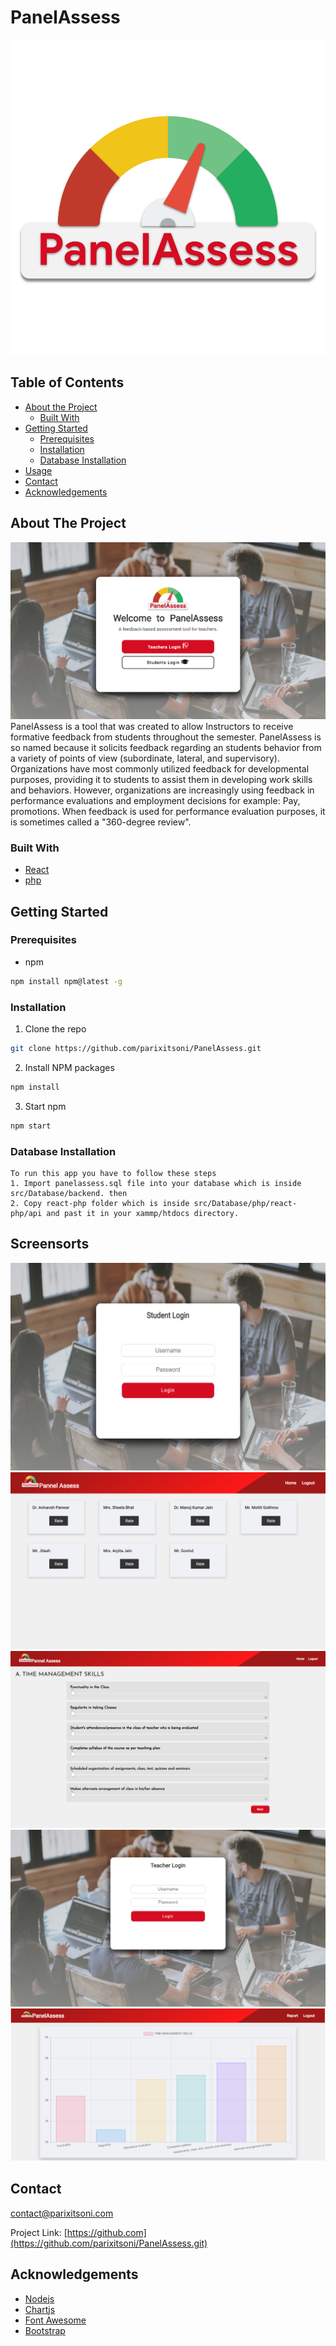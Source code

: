 # PanelAssess
![alt text](https://github.com/parixitsoni/PanelAssess/blob/master/src/component/Logo/custom1.png)

## Table of Contents

* [About the Project](#about-the-project)
  * [Built With](#built-with)
* [Getting Started](#getting-started)
  * [Prerequisites](#prerequisites)
  * [Installation](#installation)
  * [Database Installation](#installation)
* [Usage](#Screensorts)
* [Contact](#contact)
* [Acknowledgements](#Acknowledgements)

## About The Project

![panelassess-screenshot](https://github.com/parixitsoni/PanelAssess/blob/master/src/component/Logo/Picture1.png)
PanelAssess is a tool that was created to allow Instructors to receive formative feedback from students throughout the semester.
PanelAssess is so named because it solicits feedback regarding an students behavior from a variety of points of view (subordinate, lateral, and supervisory). Organizations have most commonly utilized feedback for developmental purposes, providing it to students to assist them in developing work skills and behaviors. However, organizations are increasingly using feedback in performance evaluations and employment decisions for example: Pay, promotions. When feedback is used for performance evaluation purposes, it is sometimes called a "360-degree review".


### Built With
* [React](https://reactjs.org/)
* [php](https://www.php.net/)



## Getting Started

### Prerequisites
* npm
```sh
npm install npm@latest -g
```

### Installation

1. Clone the repo
```sh
git clone https://github.com/parixitsoni/PanelAssess.git
```
2. Install NPM packages
```sh
npm install
```
3. Start npm 
```sh
npm start
```

### Database Installation

```
To run this app you have to follow these steps
1. Import panelassess.sql file into your database which is inside src/Database/backend. then
2. Copy react-php folder which is inside src/Database/php/react-php/api and past it in your xammp/htdocs directory.
```
## Screensorts
![panelassess-screenshot](https://github.com/parixitsoni/PanelAssess/blob/master/src/component/Logo/Picture2.png)
![panelassess-screenshot](https://github.com/parixitsoni/PanelAssess/blob/master/src/component/Logo/Picture3.png)
![panelassess-screenshot](https://github.com/parixitsoni/PanelAssess/blob/master/src/component/Logo/Picture4.png)
![panelassess-screenshot](https://github.com/parixitsoni/PanelAssess/blob/master/src/component/Logo/Picture5.png)
![panelassess-screenshot](https://github.com/parixitsoni/PanelAssess/blob/master/src/component/Logo/Picture6.png)

## Contact

contact@parixitsoni.com

Project Link: [https://github.com](https://github.com/parixitsoni/PanelAssess.git)


## Acknowledgements
* [Nodejs](https://nodejs.org/en/)
* [Chartjs](https://www.chartjs.org/)
* [Font Awesome](https://fontawesome.com)
* [Bootstrap](https://getbootstrap.com/)

